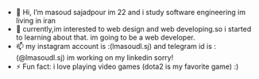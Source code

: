 - 👋 Hi, I’m masoud sajadpour im 22 and i study software engineering im living in iran 
- 👀  currently,im interested to web design and web developing.so i started to learning about that. im going to be a web developer.
- 📫  my instagram account is :(lmasoudl.sj) and telegram id is :(@lmasoudl.sj)    im working on my linkedin sorry!
- ⚡ Fun fact: i love playing video games (dota2 is my favorite game) :) 

<!---
masoudsajadi/masoudsajadi is a ✨ special ✨ repository because its `README.md` (this file) appears on your GitHub profile.
You can click the Preview link to take a look at your changes.
--->
